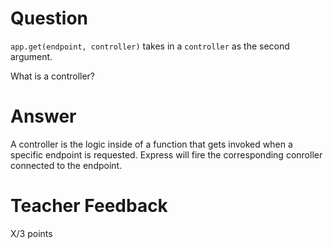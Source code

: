 # Question

`app.get(endpoint, controller)` takes in a `controller` as the second argument.

What is a controller?

# Answer

A controller is the logic inside of a function that gets invoked when a specific endpoint is requested. Express will fire the corresponding conroller connected to the endpoint.

# Teacher Feedback

X/3 points
